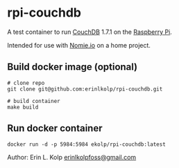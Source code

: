 # rpi-couchdb

A test container to run [CouchDB](https://couchdb.apache.org/) 1.7.1 on the [Raspberry Pi](https://www.raspberrypi.org/).

Intended for use with [Nomie.io](https://nomie.io/) on a home project.

## Build docker image (optional)

```
# clone repo
git clone git@github.com:erinlkolp/rpi-couchdb.git

# build container
make build
```

## Run docker container

```
docker run -d -p 5984:5984 ekolp/rpi-couchdb:latest
```

Author: Erin L. Kolp <erinlkolpfoss@gmail.com>

